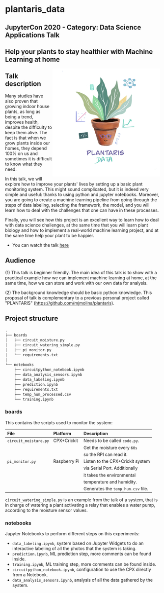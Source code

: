 # plantaris_data
## JupyterCon 2020 - Category: Data Science Applications Talk

## **Help your plants to stay healthier with Machine Learning at home**


<img align="right" width="350" height="350" src="img/plantaris_data.png"/>


## Talk description
Many studies have also proven that growing indoor house plants, as long as
being a trend, improves health, despite the difficulty to keep them alive.  The
fact is that when we grow plants inside our homes, they depend 100% on us and
sometimes it is difficult to know what they need.

In this talk, we will explore how to improve your plants' lives by setting up
a basic plant monitoring system. This might sound complicated, but it is indeed
very simple and useful: thanks to using python and jupyter notebooks. Moreover,
you are going to create a machine learning pipeline from going through the
steps of data labeling, selecting the framework, the model, and you will learn
how to deal with the challenges that one can have in these processes.

Finally, you will see how this project is an excellent way to learn how to deal
with data science challenges, at the same time that you will learn plant
biology and how to implement a real-world machine learning project, and at the
same time help your plant to be happier.

* You can watch the talk [here](https://www.youtube.com/watch?v=S9LbxLDW7ig&t=131s)

## Audience
(1) This talk is beginner friendly. The main idea of this talk is to show with
a practical example how we can implement machine learning at home, at the same
time, how we can store and work with our own data for analysis.

(2) The background knowledge should be basic python knowledge. This proposal of
talk is complementary to a previous personal project called "PLANTARIS"
(https://github.com/mjmolina/plantaris).

## Project structure

```
.
├── boards
│   ├── circuit_moisture.py
│   ├── circuit_watering_simple.py
│   ├── pi_monitor.py
│   └── requirements.txt
│ 
└── notebooks
    ├── circuitpython_notebook.ipynb
    ├── data_analysis_sensors.ipynb
    ├── data_labeling.ipynb
    ├── prediction.ipynb
    ├── requirements.txt
    ├── temp_hum_processed.csv
    └── training.ipynb
```

### boards

This contains the scripts used to monitor the system:

| File                  | Platform       | Description                        |
| :-------------------- |:-------------- | :--------------------------------- |
| `circuit_moisture.py` | CPX+Crickit    | Needs to be called `code.py`.      |
|                       |                | Get the moisture every `60s`       |
|                       |                | so the RPI can read it.            |
| `pi_monitor.py`       | Raspberry Pi   | Listen to the CPX+Crickit system   |
|                       |                | via Serial Port. Additionally      |
|                       |                | it takes the environmental         |
|                       |                | temperature and humidity.          |
|                       |                | Generates the `temp_hum.csv` file. |

`circuit_watering_simple.py` is an example from the talk of a system,
that is in charge of watering a plant activating a relay that enables a water
pump, according to the moisture sensor values.

### notebooks

Jupyter Notebooks to perform different steps on this experiments:
* `data_labeling.ipynb`, system based on Jupyter Widgets to do an interactive
  labeling of all the photos that the system is taking.
* `prediction.ipynb`, ML prediction step, more comments can be found inside.
* `training.ipynb`, ML training step, more comments can be found inside.
* `circuitpython_notebook.ipynb`, configuration to use the CPX directly from
  a Notebook.
* `data_analysis_sensors.ipynb`, analysis of all the data gathered by the
  system.
